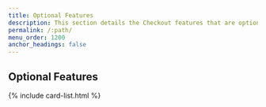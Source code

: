 ```yaml
---
title: Optional Features
description: This section details the Checkout features that are optional.
permalink: /:path/
menu_order: 1200
anchor_headings: false
---
```


## Optional Features

{% include card-list.html %}
